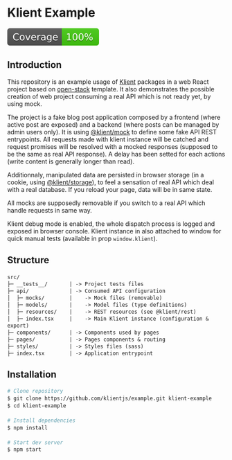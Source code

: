 # Klient Example

![badge-coverage](.github/badges/coverage.svg)

## Introduction

This repository is an example usage of [Klient](https://github.com/klientjs/core) packages in a web React project based on [open-stack](https://github.com/klientjs/open-stack) template. It also demonstrates the possible creation of web project consuming a real API which is not ready yet, by using mock.

The project is a fake blog post application composed by a frontend (where active post are exposed) and a backend (where posts can be managed by admin users only). It is using [@klient/mock](https://github.com/klientjs/mock) to define some fake API REST entrypoints. All requests made with klient instance will be catched and request promises will be resolved with a mocked responses (supposed to be the same as real API response). A delay has been setted for each actions (write content is generally longer than read).

Additionnaly, manipulated data are persisted in browser storage (in a cookie, using [@klient/storage](https://github.com/klientjs/storage)), to feel a sensation of real API which deal with a real database. If you reload your page, data will be in same state.

All mocks are supposedly removable if you switch to a real API which handle requests in same way.

Klient debug mode is enabled, the whole dispatch process is logged and exposed in browser console. Klient instance in also attached to window for quick manual tests (available in prop `window.klient`).

## Structure

```
src/
├─ __tests__/       | -> Project tests files
├─ api/             | -> Consumed API configuration
│  ├─ mocks/        |    -> Mock files (removable)
│  ├─ models/       |    -> Model files (type definitions)
│  ├─ resources/    |    -> REST resources (see @klient/rest)
│  ├─ index.tsx     |    -> Main Klient instance (configuration & export)
├─ components/      | -> Components used by pages
├─ pages/           | -> Pages components & routing
├─ styles/          | -> Styles files (sass)
├─ index.tsx        | -> Application entrypoint
```

## Installation

```bash
# Clone repository
$ git clone https://github.com/klientjs/example.git klient-example
$ cd klient-example

# Install dependencies
$ npm install

# Start dev server
$ npm start
```
